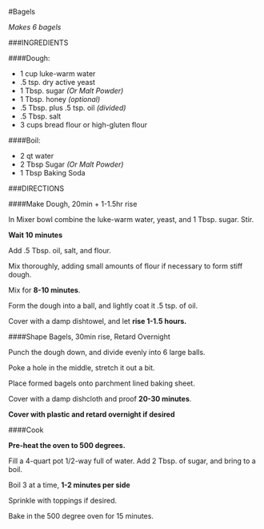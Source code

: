#Bagels

*Makes 6 bagels*

###INGREDIENTS

####Dough:

 * 1 cup luke-warm water
 * .5 tsp. dry active yeast
 * 1 Tbsp. sugar *(Or Malt Powder)*
 * 1 Tbsp. honey *(optional)*
 * .5 Tbsp. plus .5 tsp. oil *(divided)*
 * .5 Tbsp. salt
 * 3 cups bread flour or high-gluten flour

####Boil:

 * 2 qt water
 * 2 Tbsp Sugar *(Or Malt Powder)*
 * 1 Tbsp Baking Soda
 
###DIRECTIONS

####Make Dough, 20min + 1-1.5hr rise

In Mixer bowl combine the luke-warm water, yeast, and 1 Tbsp. sugar. Stir.

**Wait 10 minutes**

Add .5 Tbsp. oil, salt, and flour.

Mix thoroughly, adding small amounts of flour if necessary to form stiff dough.

Mix for **8-10 minutes**.

Form the dough into a ball, and lightly coat it .5 tsp. of oil.

Cover with a damp dishtowel, and let **rise 1-1.5 hours.**

####Shape Bagels, 30min rise, Retard Overnight

Punch the dough down, and divide evenly into 6 large balls.

Poke a hole in the middle, stretch it out a bit.

Place formed bagels onto parchment lined baking sheet.

Cover with a damp dishcloth and proof **20-30 minutes**.

**Cover with plastic and retard overnight if desired**

####Cook

**Pre-heat the oven to 500 degrees.**

Fill a 4-quart pot 1/2-way full of water. Add 2 Tbsp. of sugar, and bring to a boil.

Boil 3 at a time, **1-2 minutes per side**

Sprinkle with toppings if desired.

Bake in the 500 degree oven for 15 minutes.